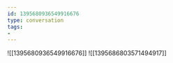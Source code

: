 ```yaml
---
id: 1395680936549916676
type: conversation
tags:
- 
---
```

![[1395680936549916676]]
![[1395686803571494917]]

